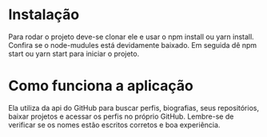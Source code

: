 # Instalação

Para rodar o projeto deve-se clonar ele e usar o npm install ou yarn install. Confira se o node-mudules está devidamente baixado. Em seguida dê npm start ou yarn start para iniciar o projeto.

# Como funciona a aplicação

Ela utiliza da api do GitHub para buscar perfis, biografias, seus repositórios, baixar projetos e acessar os perfis no próprio GitHub. Lembre-se de verificar se os nomes estão escritos corretos e boa experiência.
